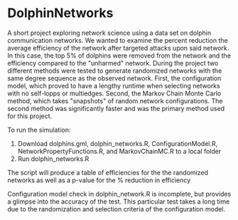 # DolphinNetworks
A short project exploring network science using a data set on dolphin communication networks. We wanted to examine the percent reduction the average efficiency of the network after targeted attacks upon said network. In this case, the top 5% of dolphins were removed from the network and the efficiency compared to the "unharmed" network. During the project two different methods were tested to generate randomized networks with the same degree sequence as the observed network. First, the configuration model, which proved to have a lengthy runtime when selecting networks with no self-lopps or multiedges. Second, the Markov Chain Monte Carlo method, which takes "snapshots" of random network configurations. The second method was significantly faster and was the primary method used for this project.

To run the simulation:
1. Download dolphins.gml, dolphin_networks.R, ConfigurationModel.R, NetworkPropertyFunctions.R, and MarkovChainMC.R to a local folder
2. Run dolphin_networks.R

The script will produce a table of efficiencies for the the randomized networks as well as a p-value for the % reduction in efficiency

Configuration model check in dolphin_network.R is incomplete, but provides a glimpse into the accuracy of the test. This particular test takes a long time due to the randomization and selection criteria of the configuration model.
